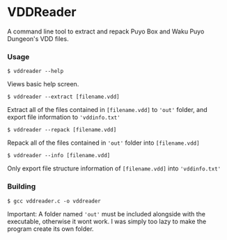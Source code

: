 # VDDReader
A command line tool to extract and repack Puyo Box and Waku Puyo Dungeon's VDD files.

### Usage

```
$ vddreader --help
```
Views basic help screen.

```
$ vddreader --extract [filename.vdd]
```
Extract all of the files contained in `[filename.vdd]` to `'out'` folder, and export file information to `'vddinfo.txt'`

```
$ vddreader --repack [filename.vdd]
```
Repack all of the files contained in `'out'` folder into `[filename.vdd]`

```
$ vddreader --info [filename.vdd]
```
Only export file structure information of `[filename.vdd]` into `'vddinfo.txt'`

### Building

```
$ gcc vddreader.c -o vddreader 
```
Important: A folder named `'out'` must be included alongside with the executable, otherwise it wont work. I was simply too lazy to make the program create its own folder.